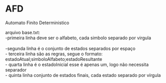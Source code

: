 # AFD
Automato Finito Deterministico

arquivo base.txt:<br>
	-primeira linha deve ser o alfabeto, cada simbolo separado por virgula<br>	
	-segunda linha é o conjunto de estados separados por espaço<br>
	- terceira linha são as regras, segue o formato: estadoAtual;simboloAlfabeto;estadoResultante<br>
	- quarta linha é o estadoInicial esse é apenas um, logo não necessita separador<br>
	- quinta linha conjunto de estados finais, cada estado separado por vírgula<br>

